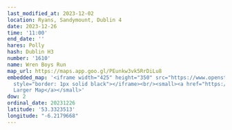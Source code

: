 ```yaml
---
last_modified_at: 2023-12-02
location: Ryans, Sandymount, Dublin 4
date: 2023-12-26
time: '11:00'
end_date: ''
hares: Polly
hash: Dublin H3
number: '1610'
name: Wren Boys Run
map_url: https://maps.app.goo.gl/PEunkw3vk5RrDiLu8
embedded_map: '<iframe width="425" height="350" src="https://www.openstreetmap.org/export/embed.html?bbox=-6.219232678413391%2C53.33074483910117%2C-6.211561560630799%2C53.33392589797928&amp;layer=mapnik&amp;marker=53.33233539819307%2C-6.215397119522095"
  style="border: 1px solid black"></iframe><br/><small><a href="https://www.openstreetmap.org/?mlat=53.33234&amp;mlon=-6.21540#map=18/53.33234/-6.21540">View
  Larger Map</a></small>'
dow: 2
ordinal_date: 20231226
latitude: '53.3323513'
longitude: "-6.2179668"
---
```


